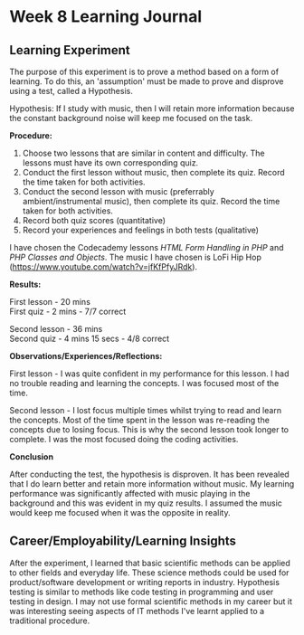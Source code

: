 # Week 8 Learning Journal

## Learning Experiment

The purpose of this experiment is to prove a method based on a form of learning. To do this, an 'assumption' must be made to prove and disprove using a test, called a Hypothesis.

Hypothesis: If I study with music, then I will retain more information because the constant background noise will keep me focused on the task.


**Procedure:**
1. Choose two lessons that are similar in content and difficulty. The lessons must have its own corresponding quiz.
2. Conduct the first lesson without music, then complete its quiz. Record the time taken for both activities.
4. Conduct the second lesson with music (preferrably ambient/instrumental music), then complete its quiz. Record the time taken for both activities.
5. Record both quiz scores (quantitative)
6. Record your experiences and feelings in both tests (qualitative)

I have chosen the Codecademy lessons *HTML Form Handling in PHP* and *PHP Classes and Objects*. The music I have chosen is LoFi Hip Hop (https://www.youtube.com/watch?v=jfKfPfyJRdk).

**Results:**

First lesson - 20 mins\
First quiz - 2 mins - 7/7 correct

Second lesson - 36 mins\
Second quiz - 4 mins 15 secs - 4/8 correct

**Observations/Experiences/Reflections:**

First lesson - I was quite confident in my performance for this lesson. I had no trouble reading and learning the concepts. I was focused most of the time.

Second lesson - I lost focus multiple times whilst trying to read and learn the concepts. Most of the time spent in the lesson was re-reading the concepts due to losing focus. This is why the second lesson took longer to complete. I was the most focused doing the coding activities.

**Conclusion**

After conducting the test, the hypothesis is disproven. It has been revealed that I do learn better and retain more information without music. My learning performance was significantly affected with music playing in the background and this was evident in my quiz results. I assumed the music would keep me focused when it was the opposite in reality. 

## Career/Employability/Learning Insights

After the experiment, I learned that basic scientific methods can be applied to other fields and everyday life. These science methods could be used for product/software development or writing reports in industry. Hypothesis testing is similar to methods like code testing in programming and user testing in design. I may not use formal scientific methods in my career but it was interesting seeing aspects of IT methods I've learnt applied to a traditional procedure.
